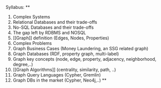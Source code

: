 Syllabus:
**
1.  Complex Systems
2.  Relational Databases and their trade-offs
3.  No-SQL Databases and their trade-offs
4.  The gap left by RDBMS and NOSQL
5.  [[Graph]] definition (Edges, Nodes, Properties)
6.  Complex Problems
7.  Graph Business Cases (Money Laundering, an SSG related graph)
8.  Graph Databases (RDF, property graph, multi-label)
9.  Graph key concepts (node, edge, property, adjacency, neighborhood, degree,..)
10.  [[Graph Algorithms]] (centrality, similarity, path, ..)
11.  Graph Query Languages (Cypher, Gremlin)
12.  Graph DBs in the market (Cypher, Neo4j,..)
**
